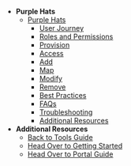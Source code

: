 - **Purple Hats**
  - [Purple Hats](purple-hats/purple-hats-overview)
    -	[User Journey](purple-hats/purple-hats-user-journey)
    -	[Roles and Permissions](purple-hats/purple-hats-roles-and-permissions)
    - [Provision](purple-hats/purple-hats-provision)
    - [Access](purple-hats/purple-hats-access)
    -	[Add](purple-hats/purple-hats-add)
    - [Map](purple-hats/purple-hats-map-axe-to-wcag)
    -	[Modify](purple-hats/purple-hats-modify)
    -	[Remove](purple-hats/purple-hats-remove)
    - [Best Practices](purple-hats/purple-hats-best-practices)
    - [FAQs](purple-hats/purple-hats-faqs)
    - [Troubleshooting](purple-hats/purple-hats-troubleshooting)
    - [Additional Resources](purple-hats/purple-hats-additional-resources)        
- **Additional Resources**
  - [Back to Tools Guide](https://docs.developer.tech.gov.sg/docs/ship-hats-tools-guide/#/tools-overview)
  - [Head Over to Getting Started](https://docs.developer.tech.gov.sg/docs/ship-hats-getting-started-guide/#/)
  - [Head Over to Portal Guide](https://docs.developer.tech.gov.sg/docs/ship-hats-portal-guide/#/ship-hats-portal-overview)